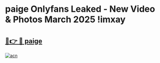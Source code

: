 # paige Onlyfans Leaked - New Video & Photos March 2025 !imxay

# <h2><a href="https://q1mqmu.iuczelnia.edu.pl?title=paige&ref=imxay">🔗👉 🔴 paige</a></h2>

[![acn](https://github.com/user-attachments/assets/0f9c940e-d8b0-45ae-aac7-cd30a18b3e1c)](https://q1mqmu.iuczelnia.edu.pl?title=paige&ref=imxay)

